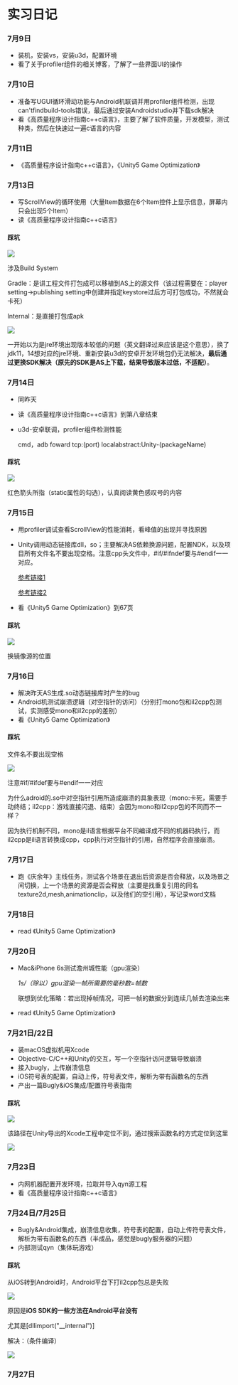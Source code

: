 # 实习日记

### 7月9日

- 装机，安装vs，安装u3d，配置环境
- 看了关于profiler组件的相关博客，了解了一些界面UI的操作

### 7月10日

- 准备写UGUI循环滑动功能与Android机联调并用profiler组件检测，出现can'tfindbuild-tools错误，最后通过安装Androidstudio并下载sdk解决
- 看《高质量程序设计指南c++c语言》，主要了解了软件质量，开发模型，测试种类，然后在快速过一遍c语言的内容

### 7月11日

- 《高质量程序设计指南c++c语言》，《Unity5 Game Optimization》

### 7月13日

- 写ScrollView的循环使用（大量Item数据在6个Item控件上显示信息，屏幕内只会出现5个Item）
- 读《高质量程序设计指南c++c语言》

#### 踩坑

![](C:\Users\ranqinyuan.than\Desktop\Intership\internshipDairy\PictureQuote\IMG_1621.JPG)

涉及Build System

Gradle：是讲工程文件打包成可以移植到AS上的源文件（该过程需要在：player setting->publishing setting中创建并指定keystore过后方可打包成功，不然就会卡死）

Internal：是直接打包成apk

![](C:\Users\ranqinyuan.than\Desktop\Intership\internshipDairy\PictureQuote\failedtobuildapk.png)

一开始以为是jre环境出现版本较低的问题（英文翻译过来应该是这个意思），换了jdk11，14想对应的jre环境、重新安装u3d的安卓开发环境包仍无法解决，**最后通过更换SDK解决（原先的SDK是AS上下载，结果导致版本过低，不适配）**。

### 7月14日

- 同昨天

- 读《高质量程序设计指南c++c语言》到第八章结束

- u3d-安卓联调，profiler组件检测性能

  cmd，adb foward tcp:(port) localabstract:Unity-(packageName)

#### 踩坑

![](C:\Users\ranqinyuan.than\Desktop\Intership\internshipDairy\PictureQuote\QQ截图20200714191852.png)

红色箭头所指（static属性的勾选），认真阅读黄色感叹号的内容

### 7月15日

- 用profiler调试查看ScrollView的性能消耗，看峰值的出现并寻找原因

- Unity调用动态链接库dll，so；主要解决AS依赖换源问题，配置NDK，以及项目所有文件名不要出现空格。注意cpp头文件中，#if/#ifndef要与#endif一一对应。

  [参考链接1](https://www.jianshu.com/p/f37bb72979a1)

  [参考链接2](https://blog.csdn.net/yangxuan0261/article/details/52420833)

- 看《Unity5 Game Optimization》到67页

#### 踩坑

![](C:\Users\ranqinyuan.than\Desktop\Intership\internshipDairy\PictureQuote\QQ截图20200716140322.png)

换镜像源的位置

### 7月16日

- 解决昨天AS生成.so动态链接库时产生的bug
- Android机测试崩溃逻辑（对空指针的访问）（分别打mono包和il2cpp包测试，实测感受mono和il2cpp的差别）
- 看《Unity5 Game Optimization》

#### 踩坑

文件名不要出现空格

![](C:\Users\ranqinyuan.than\Desktop\Intership\internshipDairy\PictureQuote\QQ截图20200716140138.png)

注意#if/#ifdef要与#endif一一对应



为什么adroid的.so中对空指针引用所造成崩溃的具象表现（mono:卡死，需要手动终结；il2cpp：游戏直接闪退、结束）会因为mono和il2cpp包的不同而不一样？

​	因为执行机制不同，mono是il语言根据平台不同编译成不同的机器码执行，而il2cpp是il语言转换成cpp，cpp执行对空指针的引用，自然程序会直接崩溃。



### 7月17日

- 跑《庆余年》主线任务，测试各个场景在退出后资源是否会释放，以及场景之间切换，上一个场景的资源是否会释放（主要是找重复引用的同名texture2d,mesh,animationclip，以及他们的空引用），写记录word文档

### 7月18日

- read 《Unity5 Game Optimization》

### 7月20日

- Mac&iPhone 6s测试澹州城性能（gpu渲染）

  *1s/（除以）gpu渲染一帧所需要的毫秒数=帧数*

  联想到优化策略：若出现掉帧情况，可把一帧的数据分到连续几帧去渲染出来

- read 《Unity5 Game Optimization》

### 7月21日/22日

- 装macOS虚拟机用Xcode
- Objective-C/C++和Unity的交互，写一个空指针访问逻辑导致崩溃
- 接入bugly，上传崩溃信息
- iOS符号表的配置，自动上传，符号表文件，解析为带有函数名的东西
- 产出一篇Bugly&iOS集成/配置符号表指南

#### 踩坑

![](C:\Users\ranqinyuan.than\Desktop\Intership\internshipDairy\PictureQuote\QQ截图20200722141537.png)

该路径在Unity导出的Xcode工程中定位不到，通过搜索函数名的方式定位到这里

![](C:\Users\ranqinyuan.than\Desktop\Intership\internshipDairy\PictureQuote\QQ图片20200722141304.jpg)

### 7月23日

- 内网机器配置开发环境，拉取并导入qyn源工程
- 看《高质量程序设计指南c++c语言》

### 7月24日/7月25日

- Bugly&Android集成，崩溃信息收集，符号表的配置，自动上传符号表文件，解析为带有函数名的东西（半成品，感觉是bugly服务器的问题）
- 内部测试qyn（集体玩游戏）

#### 踩坑

从iOS转到Android时，Android平台下打il2cpp包总是失败

![](C:\Users\ranqinyuan.than\Desktop\Intership\internshipDairy\PictureQuote\QQ截图20200727154345.png)

原因是**iOS SDK的一些方法在Android平台没有**

尤其是[dllimport("__internal")]

解决：（条件编译）

![](C:\Users\ranqinyuan.than\Desktop\Intership\internshipDairy\PictureQuote\QQ截图20200727154627.png)

### 7月27日